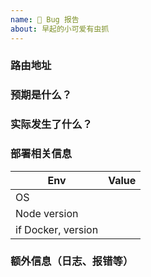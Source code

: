 ```yaml
---
name: 🐛 Bug 报告
about: 早起的小可爱有虫抓
---
```


<!--
请确保已阅读 [文档](https://docs.rsshub.app) 内相关部分，并按照模版提供信息
否则 issue 将被立即关闭
由于源网站反爬缘故，演示地址一些rss会返回status code 403，请勿重复提issue
-->

### 路由地址

### 预期是什么？

### 实际发生了什么？

### 部署相关信息

<!--
如果是演示地址(rsshub.app)有此问题请删除此部分
请确保您部署的是[主线 master 分支](https://github.com/DIYgod/RSSHub/tree/master)最新版 RSSHub
-->

| Env                | Value         |
| ------------------ | ------------- |
| OS                 |               |
| Node version       |               |
| if Docker, version |               |

### 额外信息（日志、报错等）
